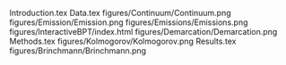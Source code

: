 Introduction.tex
Data.tex
figures/Continuum/Continuum.png
figures/Emission/Emission.png
figures/Emissions/Emissions.png
figures/InteractiveBPT/index.html
figures/Demarcation/Demarcation.png
Methods.tex
figures/Kolmogorov/Kolmogorov.png
Results.tex
figures/Brinchmann/Brinchmann.png
